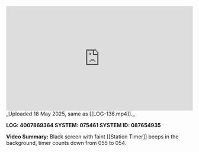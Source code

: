 
<iframe 
  src="https://drive.google.com/file/d/1YDPNSPmGKIUzVw-Q9nOQYZYn6doqQdI5/preview"  
  style="width:100%; aspect-ratio:16/9; border:0;"
  allowfullscreen>
</iframe>
_Uploaded 18 May 2025, same as [[LOG-136.mp4]]._

**LOG: 4007869364
SYSTEM: 075461
SYSTEM ID: 087654935**

**Video Summary:** Black screen with faint [[Station Timer]] beeps in the background, timer counts down from 055 to 054.